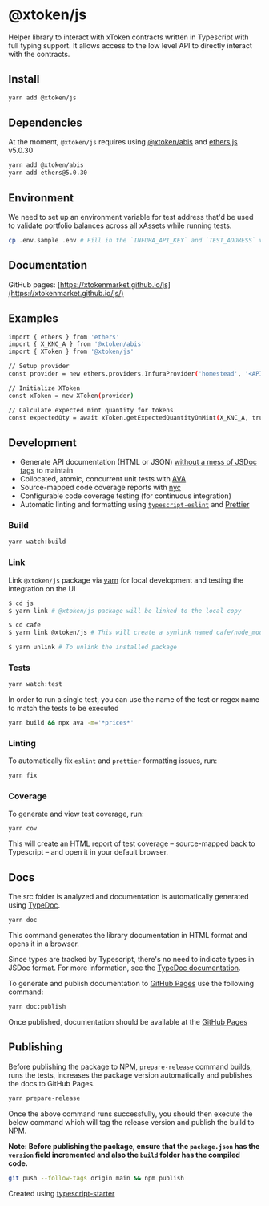 # @xtoken/js

Helper library to interact with xToken contracts written in Typescript with full typing support. It allows access to the low level API to directly interact with the contracts.

## Install

```sh
yarn add @xtoken/js
```

## Dependencies

At the moment, `@xtoken/js` requires using [@xtoken/abis](https://www.npmjs.com/package/@xtoken/abis) and [ethers.js](https://www.npmjs.com/package/ethers) v5.0.30

```sh
yarn add @xtoken/abis
yarn add ethers@5.0.30
```

## Environment

We need to set up an environment variable for test address that'd be used to validate portfolio balances across all xAssets while running tests.

```sh
cp .env.sample .env # Fill in the `INFURA_API_KEY` and `TEST_ADDRESS` variables
```

## Documentation

GitHub pages: [https://xtokenmarket.github.io/js](https://xtokenmarket.github.io/js/)

## Examples

```sh
import { ethers } from 'ethers'
import { X_KNC_A } from '@xtoken/abis'
import { XToken } from '@xtoken/js'

// Setup provider
const provider = new ethers.providers.InfuraProvider('homestead', '<API KEY>')

// Initialize XToken
const xToken = new XToken(provider)

// Calculate expected mint quantity for tokens
const expectedQty = await xToken.getExpectedQuantityOnMint(X_KNC_A, true, '1') // args: `symbol`, `tradeWithEth` & `amount`
```

## Development

- Generate API documentation (HTML or JSON) [without a mess of JSDoc tags](https://blog.cloudflare.com/generating-documentation-for-typescript-projects/) to maintain
- Collocated, atomic, concurrent unit tests with [AVA](https://github.com/avajs/ava)
- Source-mapped code coverage reports with [nyc](https://github.com/istanbuljs/nyc)
- Configurable code coverage testing (for continuous integration)
- Automatic linting and formatting using [`typescript-eslint`](https://github.com/typescript-eslint/typescript-eslint) and [Prettier](https://prettier.io/)

### Build

```sh
yarn watch:build
```

### Link

Link `@xtoken/js` package via [yarn](https://classic.yarnpkg.com/en/docs/cli/link/) for local development and testing the integration on the UI

```sh
$ cd js
$ yarn link # @xtoken/js package will be linked to the local copy

$ cd cafe
$ yarn link @xtoken/js # This will create a symlink named cafe/node_modules/@xtoken/js that links to the local copy of the xToken js project

$ yarn unlink # To unlink the installed package
```

### Tests

```sh
yarn watch:test
```

In order to run a single test, you can use the name of the test or regex name to match the tests to be executed

```sh
yarn build && npx ava -m='*prices*'
```

### Linting

To automatically fix `eslint` and `prettier` formatting issues, run:

```sh
yarn fix
```

### Coverage

To generate and view test coverage, run:

```sh
yarn cov
```

This will create an HTML report of test coverage – source-mapped back to Typescript – and open it in your default browser.

## Docs

The src folder is analyzed and documentation is automatically generated using [TypeDoc](https://github.com/TypeStrong/typedoc).

```sh
yarn doc
```

This command generates the library documentation in HTML format and opens it in a browser.

Since types are tracked by Typescript, there's no need to indicate types in JSDoc format. For more information, see the [TypeDoc documentation](http://typedoc.org/guides/doccomments/).

To generate and publish documentation to [GitHub Pages](https://pages.github.com/) use the following command:

```sh
yarn doc:publish
```

Once published, documentation should be available at the [GitHub Pages](https://xtokenmarket.github.io/js/)

## Publishing

Before publishing the package to NPM, `prepare-release` command builds, runs the tests, increases the package version automatically and publishes the docs to GitHub Pages.

```sh
yarn prepare-release
```

Once the above command runs successfully, you should then execute the below command which will tag the release version and publish the build to NPM.

**Note: Before publishing the package, ensure that the `package.json` has the `version` field incremented and also the `build` folder has the compiled code.**

```sh
git push --follow-tags origin main && npm publish
```

Created using [typescript-starter](https://github.com/bitjson/typescript-starter)
